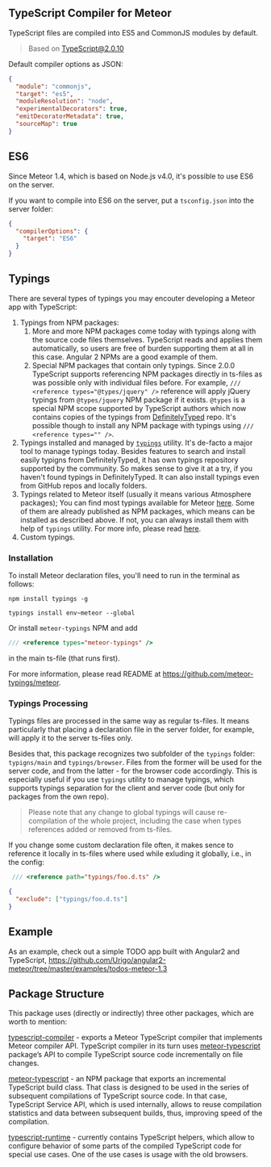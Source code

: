 ## TypeScript Compiler for Meteor

TypeScript files are compiled into ES5 and CommonJS modules by default.

> Based on TypeScript@2.0.10

Default compiler options as JSON:
````json
{
  "module": "commonjs",
  "target": "es5",
  "moduleResolution": "node",
  "experimentalDecorators": true,
  "emitDecoratorMetadata": true,
  "sourceMap": true
}
````
## ES6

Since Meteor 1.4, which is based on Node.js v4.0, it's possible to use ES6 on the server.

If you want to compile into ES6 on the server, put a `tsconfig.json` into the server folder:
```json
{
  "compilerOptions": {
    "target": "ES6"
  }
}
```

## Typings

There are several types of typings you may encouter developing a Meteor app with TypeScript:

1. Typings from NPM packages:
   1. More and more NPM packages come today with typings along with the source code files themselves.
      TypeScript reads and applies them automatically, so users are free of burden supporting them
      at all in this case. Angular 2 NPMs are a good example of them.
   2. Special NPM packages that contain only typings.
      Since 2.0.0 TypeScript supports referencing NPM packages directly in ts-files as was
      possible only with individual files before. For example, `/// <reference types="@types/jquery" />` reference will apply jQuery
      typings from `@types/jquery` NPM package if it exists.
      `@types` is a special NPM scope supported by TypeScript authors which now
      contains copies of the typings from [DefinitelyTyped](https://github.com/DefinitelyTyped/DefinitelyTyped)
      repo.
      It's possible though to install any NPM package with typings using `/// <reference types="" />`.
2. Typings installed and managed by [`typings`](https://github.com/typings/typings) utility.
   It's de-facto a major tool to manage typings today. Besides features to
   search and install easily typigns from DefinitelyTyped, it has own typings repository supported by the community.
   So makes sense to give it at a try, if you haven't found typings in DefinitelyTyped.
   It can also install typings even from GitHub repos and locally folders.
3. Typings related to Meteor itself (usually it means various Atmosphere packages);
   You can find most typings available for Meteor [here](https://github.com/meteor-typings).
   Some of them are already published as NPM packages, which means can be installed 
   as described above. If not, you can always install them with help of `typings` utility.
   For more info, please read [here](https://github.com/meteor-typings/meteor).
4. Custom typings.

### Installation

To install Meteor declaration files, you'll need to run in the terminal as follows:
````
npm install typings -g

typings install env~meteor --global
````

Or install `meteor-typings` NPM and add
```ts
/// <reference types="meteor-typings" />
```
in the main ts-file (that runs first).

For more information, please read README at https://github.com/meteor-typings/meteor.

### Typings Processing

Typings files are processed in the same way as regular ts-files. 
It means particularly that placing a declaration file in the server folder, for example, will apply it to the server ts-files only.

Besides that, this package recognizes two subfolder of the `typings` folder:
`typigns/main` and `typings/browser`. Files from the former will be used for the server
code, and from the latter - for the browser code accordingly.
This is especially useful if you use `typings` utility to manage typings,
which supports typings separation for the client and server code
(but only for packages from the own repo).

> Please note that any change to global typings will cause re-compilation of the whole project,
> including the case when types references added or removed from ts-files.

If you change some custom declaration file often, it makes sence to reference it locally in ts-files where used
while exluding it globally, i.e., in the config:
```ts
 /// <reference path="typings/foo.d.ts" />
```
```json
{
  "exclude": ["typings/foo.d.ts"]
}
```

## Example

As an example, check out a simple TODO app built with Angular2 and TypeScript,
https://github.com/Urigo/angular2-meteor/tree/master/examples/todos-meteor-1.3

## Package Structure

This package uses (directly or indirectly) three other packages, which are worth to mention:

[typescript-compiler](https://github.com/barbatus/typescript-compiler) - exports a Meteor TypeScript compiler that implements Meteor compiler API. TypeScript compiler in its turn uses [meteor-typescript](https://github.com/barbatus/meteor-typescript) package’s API
to compile TypeScript source code incrementally on file changes.

[meteor-typescript](https://github.com/barbatus/meteor-typescript) - an NPM package that exports an incremental TypeScript build class.
That class is designed to be used in the series of subsequent compilations of TypeScript source code. In that case, TypeScript Service API, which is used internally, allows to reuse compilation statistics and data between subsequent builds, thus, improving speed of the compilation.

[typescript-runtime](https://github.com/barbatus/typescript-runtime) - currently contains TypeScript helpers,
which allow to configure behavior of some parts of the compiled TypeScript code for special use cases. One of the use cases is usage with the old browsers.
